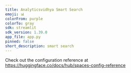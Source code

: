 ```yaml
---
title: Analyticsvidhya Smart Search
emoji: 📊
colorFrom: purple
colorTo: gray
sdk: streamlit
sdk_version: 1.39.0
app_file: app.py
pinned: false
short_description: smart search
---
```


Check out the configuration reference at https://huggingface.co/docs/hub/spaces-config-reference
